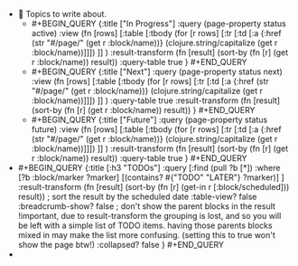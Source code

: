 - 📝 Topics to write about.
	- #+BEGIN_QUERY
	  {:title ["In Progress"]
	   :query (page-property status active) 
	  :view (fn [rows] [:table 
	   [:tbody 
	  (for [r rows] [:tr 
	     [:td [:a {:href (str "#/page/" (get r :block/name))} (clojure.string/capitalize (get r :block/name))]]])
	     ]]
	  )
	  :result-transform (fn [result] (sort-by (fn [r] (get r :block/name)) result))
	  :query-table true
	  }
	  #+END_QUERY
	- #+BEGIN_QUERY
	  {:title ["Next"]
	   :query (page-property status next) 
	  :view (fn [rows] [:table 
	   [:tbody 
	  (for [r rows] [:tr 
	     [:td [:a {:href (str "#/page/" (get r :block/name))} (clojure.string/capitalize (get r :block/name))]]])
	     ]]
	  )
	  :query-table true
	  :result-transform (fn [result] (sort-by (fn [r] (get r :block/name)) result))
	  }
	  #+END_QUERY
	- #+BEGIN_QUERY
	  {:title ["Future"]
	   :query (page-property status future) 
	  :view (fn [rows] [:table 
	   [:tbody 
	  (for [r rows] [:tr 
	     [:td [:a {:href (str "#/page/" (get r :block/name))} (clojure.string/capitalize (get r :block/name))]]])
	     ]]
	  )
	  :result-transform (fn [result] (sort-by (fn [r] (get r :block/name)) result))
	  :query-table true
	  }
	  #+END_QUERY
- #+BEGIN_QUERY
  {:title [:h3  "TODOs"]
   :query [:find (pull ?b [*])
   :where
    [?b :block/marker ?marker]
    [(contains? #{"TODO" "LATER"} ?marker)]
   ]
   :result-transform (fn [result] (sort-by (fn [r] (get-in r [:block/scheduled])) result)) ; sort the result by the scheduled date
   :table-view? false
   :breadcrumb-show? false  ; don't show the parent blocks in the result !important, due to result-transform the grouping is lost, and so you will be left with a simple list of TODO items. having those parents blocks mixed in may make the list more confusing. (setting this to true won't show the page btw!)
   :collapsed? false
  }
  #+END_QUERY
-